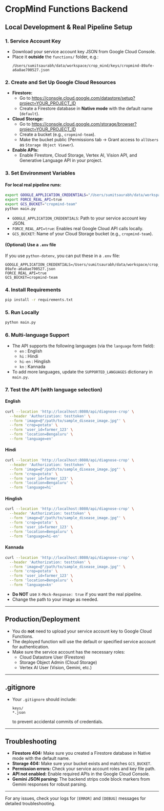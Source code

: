 # CropMind Functions Backend

## Local Development & Real Pipeline Setup

### 1. **Service Account Key**
- Download your service account key JSON from Google Cloud Console.
- Place it **outside** the `functions/` folder, e.g.:
  ```
  /Users/sumitsaurabh/data/workspace/crop_mind/keys/cropmind-89afe-a6a8ae700527.json
  ```

### 2. **Create and Set Up Google Cloud Resources**
- **Firestore:**
  - Go to https://console.cloud.google.com/datastore/setup?project=YOUR_PROJECT_ID
  - Create a Firestore database in **Native mode** with the default name (`default`).
- **Cloud Storage:**
  - Go to https://console.cloud.google.com/storage/browser?project=YOUR_PROJECT_ID
  - Create a bucket (e.g., `cropmind-team`).
  - Make the bucket public (Permissions tab → Grant access to `allUsers` as `Storage Object Viewer`).
- **Enable APIs:**
  - Enable Firestore, Cloud Storage, Vertex AI, Vision API, and Generative Language API in your project.

### 3. **Set Environment Variables**

#### **For local real pipeline runs:**
```bash
export GOOGLE_APPLICATION_CREDENTIALS="/Users/sumitsaurabh/data/workspace/crop_mind/keys/cropmind-89afe-a6a8ae700527.json"
export FORCE_REAL_API=true
export GCS_BUCKET="cropmind-team"
python main.py
```
- `GOOGLE_APPLICATION_CREDENTIALS`: Path to your service account key JSON.
- `FORCE_REAL_API=true`: Enables real Google Cloud API calls locally.
- `GCS_BUCKET`: Name of your Cloud Storage bucket (e.g., `cropmind-team`).

#### **(Optional) Use a `.env` file**
If you use `python-dotenv`, you can put these in a `.env` file:
```
GOOGLE_APPLICATION_CREDENTIALS=/Users/sumitsaurabh/data/workspace/crop_mind/keys/cropmind-89afe-a6a8ae700527.json
FORCE_REAL_API=true
GCS_BUCKET=cropmind-team
```

### 4. **Install Requirements**
```bash
pip install -r requirements.txt
```

### 5. **Run Locally**
```bash
python main.py
```

### 6. **Multi-language Support**
- The API supports the following languages (via the `language` form field):
  - `en` : English
  - `hi` : Hindi
  - `hi-en` : Hinglish
  - `kn` : Kannada
- To add more languages, update the `SUPPORTED_LANGUAGES` dictionary in `main.py`.

### 7. **Test the API (with language selection)**

#### **English**
```bash
curl --location 'http://localhost:8080/api/diagnose-crop' \
  --header 'Authorization: testtoken' \
  --form 'image=@"/path/to/sample_disease_image.jpg"' \
  --form 'crop=potato' \
  --form 'user_id=farmer_123' \
  --form 'location=Bengaluru' \
  --form 'language=en'
```

#### **Hindi**
```bash
curl --location 'http://localhost:8080/api/diagnose-crop' \
  --header 'Authorization: testtoken' \
  --form 'image=@"/path/to/sample_disease_image.jpg"' \
  --form 'crop=potato' \
  --form 'user_id=farmer_123' \
  --form 'location=Bengaluru' \
  --form 'language=hi'
```

#### **Hinglish**
```bash
curl --location 'http://localhost:8080/api/diagnose-crop' \
  --header 'Authorization: testtoken' \
  --form 'image=@"/path/to/sample_disease_image.jpg"' \
  --form 'crop=potato' \
  --form 'user_id=farmer_123' \
  --form 'location=Bengaluru' \
  --form 'language=hi-en'
```

#### **Kannada**
```bash
curl --location 'http://localhost:8080/api/diagnose-crop' \
  --header 'Authorization: testtoken' \
  --form 'image=@"/path/to/sample_disease_image.jpg"' \
  --form 'crop=potato' \
  --form 'user_id=farmer_123' \
  --form 'location=Bengaluru' \
  --form 'language=kn'
```

- **Do NOT** use `X-Mock-Response: true` if you want the real pipeline.
- Change the path to your image as needed.

---

## **Production/Deployment**
- You do **not** need to upload your service account key to Google Cloud Functions.
- The deployed function will use the default or specified service account for authentication.
- Make sure the service account has the necessary roles:
  - Cloud Datastore User (Firestore)
  - Storage Object Admin (Cloud Storage)
  - Vertex AI User (Vision, Gemini, etc.)

---

## **.gitignore**
- Your `.gitignore` should include:
  ```
  keys/
  *.json
  ```
  to prevent accidental commits of credentials.

---

## **Troubleshooting**
- **Firestore 404:** Make sure you created a Firestore database in Native mode with the default name.
- **Storage 404:** Make sure your bucket exists and matches `GCS_BUCKET`.
- **Permission errors:** Check your service account roles and key file path.
- **API not enabled:** Enable required APIs in the Google Cloud Console.
- **Gemini JSON parsing:** The backend strips code block markers from Gemini responses for robust parsing.

---

For any issues, check your logs for `[ERROR]` and `[DEBUG]` messages for detailed troubleshooting. 